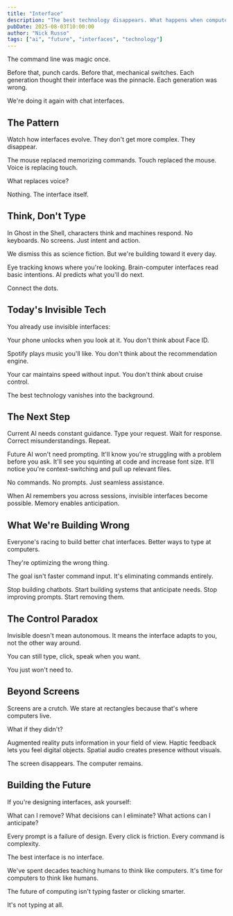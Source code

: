 ```yaml
---
title: "Interface"
description: "The best technology disappears. What happens when computers do too?"
pubDate: 2025-08-03T10:00:00
author: "Nick Russo"
tags: ["ai", "future", "interfaces", "technology"]
---
```


The command line was magic once.

Before that, punch cards. Before that, mechanical switches. Each generation thought their interface was the pinnacle. Each generation was wrong.

We're doing it again with chat interfaces.

## The Pattern

Watch how interfaces evolve. They don't get more complex. They disappear.

The mouse replaced memorizing commands. Touch replaced the mouse. Voice is replacing touch.

What replaces voice?

Nothing. The interface itself.

## Think, Don't Type

In Ghost in the Shell, characters think and machines respond. No keyboards. No screens. Just intent and action.

We dismiss this as science fiction. But we're building toward it every day.

Eye tracking knows where you're looking. Brain-computer interfaces read basic intentions. AI predicts what you'll do next.

Connect the dots.

## Today's Invisible Tech

You already use invisible interfaces:

Your phone unlocks when you look at it. You don't think about Face ID.

Spotify plays music you'll like. You don't think about the recommendation engine.

Your car maintains speed without input. You don't think about cruise control.

The best technology vanishes into the background.

## The Next Step

Current AI needs constant guidance. Type your request. Wait for response. Correct misunderstandings. Repeat.

Future AI won't need prompting. It'll know you're struggling with a problem before you ask. It'll see you squinting at code and increase font size. It'll notice you're context-switching and pull up relevant files.

No commands. No prompts. Just seamless assistance.

When AI remembers you across sessions, invisible interfaces become possible. Memory enables anticipation.

## What We're Building Wrong

Everyone's racing to build better chat interfaces. Better ways to type at computers.

They're optimizing the wrong thing.

The goal isn't faster command input. It's eliminating commands entirely.

Stop building chatbots. Start building systems that anticipate needs. Stop improving prompts. Start removing them.

## The Control Paradox

Invisible doesn't mean autonomous. It means the interface adapts to you, not the other way around.

You can still type, click, speak when you want.

You just won't need to.

## Beyond Screens

Screens are a crutch. We stare at rectangles because that's where computers live.

What if they didn't?

Augmented reality puts information in your field of view. Haptic feedback lets you feel digital objects. Spatial audio creates presence without visuals.

The screen disappears. The computer remains.

## Building the Future

If you're designing interfaces, ask yourself:

What can I remove? What decisions can I eliminate? What actions can I anticipate?

Every prompt is a failure of design. Every click is friction. Every command is complexity.

The best interface is no interface.

We've spent decades teaching humans to think like computers. It's time for computers to think like humans.

The future of computing isn't typing faster or clicking smarter.

It's not typing at all.